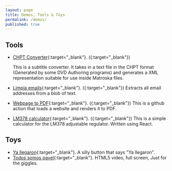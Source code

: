 ```yaml
---
layout: page
title: Demos, Tools & Toys
permalink: /demos/
published: true
---
```


## Tools

- [CHPT Converter](https://demos.noenieto.com/chpt-konvertilo/){:target="_blank"}.
  ([<i class="fab fa-github-alt"></i>](https://github.com/misaelnieto/chpt-konvertilo){:target="_blank"})

  This is a subtitle converter. It takes in a text file in the CHPT format
  (Generated by some DVD Authoring programs) and generates a XML representation
  suitable for use inside Matroska files.

- [Limpia emails](https://demos.noenieto.com/limpiaemails/){:target="_blank"}.
  ([<i class="fab fa-github-alt"></i>](https://github.com/misaelnieto/limpiaemails){:target="_blank"})
  Extracts all email addresses from a blob of text.

- [Webpage to PDF](https://github.com/marketplace/actions/webpage-to-pdf/){:target="_blank"}.
  ([<i class="fab fa-github-alt"></i>](https://github.com/misaelnieto/web_to_pdf_action){:target="_blank"})
  This is a github action that loads a website and renders it to PDF.

- [LM378 calculator](https://demos.noenieto.com/lm317-calculator/){:target="_blank"}.
  ([<i class="fab fa-github-alt"></i>](https://github.com/misaelnieto/lm317-calculator/){:target="_blank"})
  This is a simple calculator for the LM378 adjustable regulator. Written using React.

## Toys

- [Ya llegaron](https://demos.noenieto.com/ya-llegaron//){:target="_blank"}.
  A silly button that says "Ya llegaron".
- [Todos somos pavel](https://demos.noenieto.com/todos-somos/pavel.html){:target="_blank"}. HTML5 video, full screen, Just for the giggles.